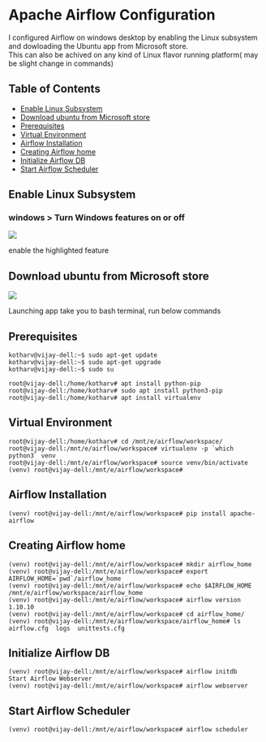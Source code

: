 # Apache Airflow Configuration

I configured Airflow on windows desktop by enabling the Linux subsystem and dowloading the Ubuntu app from Microsoft store.  
This can also be achived on any kind of Linux flavor running platform( may be slight change in commands)
## Table of Contents

  - [Enable Linux Subsystem](#Enable-Linux-Subsystem)
  - [Download ubuntu from Microsoft store](#Download-ubuntu-from-Microsoft-store)
  - [Prerequisites](#Prerequisites)
  - [Virtual Environment](#Virtual-Environment)
  - [Airflow Installation](#Airflow-Installation)
  - [Creating Airflow home](#Creating-Airflow-home)
  - [Initialize Airflow DB](#Initialize-Airflow-DB)
  - [Start Airflow Scheduler](#Start-Airflow-Scheduler)
  
## Enable Linux Subsystem
### windows > Turn Windows features on or off

![](https://github.com/vijaykothareddy/Data-Engineering/blob/master/Contents/win_feature.PNG)

enable the highlighted feature


## Download ubuntu from Microsoft store

![](https://github.com/vijaykothareddy/Data-Engineering/blob/master/Contents/ubuntu.PNG)

Launching app take you to bash terminal, run below commands


## Prerequisites
```shell script
kotharv@vijay-dell:~$ sudo apt-get update
kotharv@vijay-dell:~$ sudo apt-get upgrade
kotharv@vijay-dell:~$ sudo su

root@vijay-dell:/home/kotharv# apt install python-pip
root@vijay-dell:/home/kotharv# sudo apt install python3-pip
root@vijay-dell:/home/kotharv# apt install virtualenv
```
## Virtual Environment
```shell script
root@vijay-dell:/home/kotharv# cd /mnt/e/airflow/workspace/
root@vijay-dell:/mnt/e/airflow/workspace# virtualenv -p `which python3` venv
root@vijay-dell:/mnt/e/airflow/workspace# source venv/bin/activate
(venv) root@vijay-dell:/mnt/e/airflow/workspace# 
```

## Airflow Installation
```shell script
(venv) root@vijay-dell:/mnt/e/airflow/workspace# pip install apache-airflow
```
## Creating Airflow home
```shell script
(venv) root@vijay-dell:/mnt/e/airflow/workspace# mkdir airflow_home
(venv) root@vijay-dell:/mnt/e/airflow/workspace# export AIRFLOW_HOME=`pwd`/airflow_home
(venv) root@vijay-dell:/mnt/e/airflow/workspace# echo $AIRFLOW_HOME
/mnt/e/airflow/workspace/airflow_home
(venv) root@vijay-dell:/mnt/e/airflow/workspace# airflow version
1.10.10
(venv) root@vijay-dell:/mnt/e/airflow/workspace# cd airflow_home/
(venv) root@vijay-dell:/mnt/e/airflow/workspace/airflow_home# ls
airflow.cfg  logs  unittests.cfg
```
## Initialize Airflow DB
```shell script
(venv) root@vijay-dell:/mnt/e/airflow/workspace# airflow initdb
Start Airflow Webserver
(venv) root@vijay-dell:/mnt/e/airflow/workspace# airflow webserver
```
## Start Airflow Scheduler
```shell script
(venv) root@vijay-dell:/mnt/e/airflow/workspace# airflow scheduler
```
